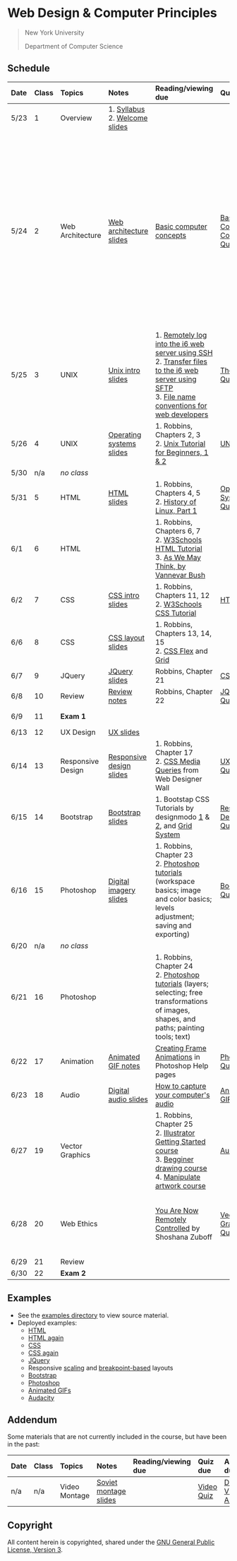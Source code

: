 # Web Design & Computer Principles

> New York University
>
> Department of Computer Science

## Schedule

| Date | Class | Topics            | Notes                                                                                                           | Reading/viewing due                                                                                                                                                                                                                                                                                                                                              | Quiz due                                                            | Assignment due                                                                                                                                                                                                                                                                                                                                                                                                                                                                                                                                                                                                                                             |
| :--- | :---- | :---------------- | :-------------------------------------------------------------------------------------------------------------- | :--------------------------------------------------------------------------------------------------------------------------------------------------------------------------------------------------------------------------------------------------------------------------------------------------------------------------------------------------------------- | :------------------------------------------------------------------ | :--------------------------------------------------------------------------------------------------------------------------------------------------------------------------------------------------------------------------------------------------------------------------------------------------------------------------------------------------------------------------------------------------------------------------------------------------------------------------------------------------------------------------------------------------------------------------------------------------------------------------------------------------------- |
| 5/23 | 1     | Overview          | 1. [Syllabus](syllabus.md)<br />2. [Welcome slides](https://nyu-computer-science.github.io/web-design/welcome/) |                                                                                                                                                                                                                                                                                                                                                                  |                                                                     |                                                                                                                                                                                                                                                                                                                                                                                                                                                                                                                                                                                                                                                            |
| 5/24 | 2     | Web Architecture  | [Web architecture slides](https://nyu-computer-science.github.io/web-design/web-architecture/)                  | [Basic computer concepts](https://knowledge.kitchen/Basic_computer_concepts)                                                                                                                                                                                                                                                                                     | [Basic Computer Concepts Quiz](https://forms.gle/5XXNtFUZ9JDicTqf8) | 1. [Complete consent form](https://goo.gl/forms/uxxgA3D9F3kA0KAR2)<br />2. [Join Slack](https://join.slack.com/t/nyu-webdesign/shared_invite/zt-19eh80cyc-5Hhk49l8xvuq~NeF1YNiiw)<br />3. Create [GitHub](https://github.com/) account<br />4. Install [Visual Studio Code](https://code.visualstudio.com/), [Live Share Extension Pack](https://marketplace.visualstudio.com/items?itemName=MS-vsliveshare.vsliveshare-pack) and the [Live Server](https://marketplace.visualstudio.com/items?itemName=ritwickdey.LiveServer) extension<br />5. [Change file extension settings](https://knowledge.kitchen/File_extension_settings_under_Windows_and_Mac) |
| 5/25 | 3     | UNIX              | [Unix intro slides](https://nyu-computer-science.github.io/web-design/unix-intro/)                              | 1. [Remotely log into the i6 web server using SSH](https://knowledge.kitchen/Remotely_log_into_the_i6_web_server)<br />2. [Transfer files to the i6 web server using SFTP](https://knowledge.kitchen/Transfer_files_to_the_i6_web_server)<br />3. [File name conventions for web developers](https://knowledge.kitchen/File_name_conventions_for_web_developers) | [The Web Quiz](https://forms.gle/Y8KM6HfRjLiEUts89)                 |                                                                                                                                                                                                                                                                                                                                                                                                                                                                                                                                                                                                                                                            |
| 5/26 | 4     | UNIX              | [Operating systems slides](https://nyu-computer-science.github.io/web-design/operating-systems/)                | 1. Robbins, Chapters 2, 3<br />2. [Unix Tutorial for Beginners, 1 & 2](http://www.ee.surrey.ac.uk/Teaching/Unix/)                                                                                                                                                                                                                                                | [UNIX Quiz](https://forms.gle/Xnjid7ti9Q7o8q5y8)                    |                                                                                                                                                                                                                                                                                                                                                                                                                                                                                                                                                                                                                                                            |
| 5/30 | n/a   | _no class_        |                                                                                                                 |                                                                                                                                                                                                                                                                                                                                                                  |                                                                     |                                                                                                                                                                                                                                                                                                                                                                                                                                                                                                                                                                                                                                                            |
| 5/31 | 5     | HTML              | [HTML slides](https://nyu-computer-science.github.io/web-design/html/)                                          | 1. Robbins, Chapters 4, 5<br />2. [History of Linux, Part 1](http://www.youtube.com/watch?v=afISni_-Z5g)                                                                                                                                                                                                                                                         | [Operating Systems Quiz](https://forms.gle/oBaEoWmAmq5JQNXW7)       |                                                                                                                                                                                                                                                                                                                                                                                                                                                                                                                                                                                                                                                            |
| 6/1  | 6     | HTML              |                                                                                                                 | 1. Robbins, Chapters 6, 7<br />2. [W3Schools HTML Tutorial](http://www.w3schools.com/html/)<br />3. [As We May Think, by Vannevar Bush](http://www.theatlantic.com/magazine/archive/1945/07/as-we-may-think/303881/)                                                                                                                                             |                                                                     | [UNIX Assignment](https://classroom.github.com/a/-UczkmzV)                                                                                                                                                                                                                                                                                                                                                                                                                                                                                                                                                                                                 |
| 6/2  | 7     | CSS               | [CSS intro slides](https://nyu-computer-science.github.io/web-design/css/)                                      | 1. Robbins, Chapters 11, 12<br />2. [W3Schools CSS Tutorial](http://www.w3schools.com/css/)                                                                                                                                                                                                                                                                      | [HTML Quiz](https://forms.gle/2T86JPjRBhYiVarU8)                    |                                                                                                                                                                                                                                                                                                                                                                                                                                                                                                                                                                                                                                                            |
| 6/6  | 8     | CSS               | [CSS layout slides](https://nyu-computer-science.github.io/web-design/css-layout/)                              | 1. Robbins, Chapters 13, 14, 15<br />2. [CSS Flex](https://css-tricks.com/snippets/css/a-guide-to-flexbox/) and [Grid](https://css-tricks.com/snippets/css/complete-guide-grid/)                                                                                                                                                                                 |                                                                     | [HTML Assignment](https://classroom.github.com/a/R3gbqkwI)                                                                                                                                                                                                                                                                                                                                                                                                                                                                                                                                                                                                 |
| 6/7  | 9     | JQuery            | [JQuery slides](https://nyu-computer-science.github.io/web-design/jquery-intro/)                                | Robbins, Chapter 21                                                                                                                                                                                                                                                                                                                                              | [CSS Quiz](https://forms.gle/jGMcJzWQrxRMdXT79s)                    | [CSS Assignment](https://classroom.github.com/a/8ge3-gd-)                                                                                                                                                                                                                                                                                                                                                                                                                                                                                                                                                                                                  |
| 6/8  | 10    | Review            | [Review notes](https://knowledge.kitchen/Web_Design_course_midterm_exam_review)                                 | Robbins, Chapter 22                                                                                                                                                                                                                                                                                                                                              | [JQuery Quiz](https://forms.gle/2jsbHe6KX5a9M7gQ9)                  |                                                                                                                                                                                                                                                                                                                                                                                                                                                                                                                                                                                                                                                            |
| 6/9  | 11    | **Exam 1**        |                                                                                                                 |                                                                                                                                                                                                                                                                                                                                                                  |                                                                     | [JQuery Assignment](https://classroom.github.com/a/KwIMGVR8)                                                                                                                                                                                                                                                                                                                                                                                                                                                                                                                                                                                               |
| 6/13 | 12    | UX Design         | [UX slides](https://nyu-computer-science.github.io/web-design/user-experience/)                                 |                                                                                                                                                                                                                                                                                                                                                                  |                                                                     |                                                                                                                                                                                                                                                                                                                                                                                                                                                                                                                                                                                                                                                            |
| 6/14 | 13    | Responsive Design | [Responsive design slides](https://nyu-computer-science.github.io/web-design/responsive-design/)                | 1. Robbins, Chapter 17<br />2. [CSS Media Queries](http://webdesignerwall.com/tutorials/css3-media-queries) from Web Designer Wall                                                                                                                                                                                                                               | [UX Design Quiz](https://forms.gle/Gc2nHKBXLdpxa8Lk7)               |                                                                                                                                                                                                                                                                                                                                                                                                                                                                                                                                                                                                                                                            |
| 6/15 | 14    | Bootstrap         | [Bootstrap slides](https://nyu-computer-science.github.io/web-design/bootstrap/)                                | 1. Bootstap CSS Tutorials by designmodo [1](https://www.youtube.com/watch?v=6M74rkwQP5g) & [2](https://www.youtube.com/watch?v=P2P2QrG59E8), and [Grid System](https://www.youtube.com/watch?v=tX_4HTQ6Pgc)                                                                                                                                                      | [Responsive Design Quiz](https://forms.gle/K1fjiP2cNndd1P7T8)       | [UX Design Assignment](https://classroom.github.com/a/K_W0aeZO)                                                                                                                                                                                                                                                                                                                                                                                                                                                                                                                                                                                            |
| 6/16 | 15    | Photoshop         | [Digital imagery slides](https://nyu-computer-science.github.io/web-design/digital-imagery/)                    | 1. Robbins, Chapter 23<br />2. [Photoshop tutorials](https://helpx.adobe.com/photoshop/topics.html) (workspace basics; image and color basics; levels adjustment; saving and exporting)                                                                                                                                                                          | [Bootstrap Quiz](https://forms.gle/WutUm6LU3MqC2gvy7)               | [Responsive Design Assignmnet](https://classroom.github.com/a/S2CBJVJZ)                                                                                                                                                                                                                                                                                                                                                                                                                                                                                                                                                                                    |
| 6/20 | n/a   | _no class_        |                                                                                                                 |                                                                                                                                                                                                                                                                                                                                                                  |                                                                     |                                                                                                                                                                                                                                                                                                                                                                                                                                                                                                                                                                                                                                                            |
| 6/21 | 16    | Photoshop         |                                                                                                                 | 1. Robbins, Chapter 24<br />2. [Photoshop tutorials](https://helpx.adobe.com/photoshop/topics.html) (layers; selecting; free transformations of images, shapes, and paths; painting tools; text)                                                                                                                                                                 |                                                                     | [Bootstrap Assignment](https://classroom.github.com/a/L3T3FyNA)                                                                                                                                                                                                                                                                                                                                                                                                                                                                                                                                                                                            |
| 6/22 | 17    | Animation         | [Animated GIF notes](https://knowledge.kitchen/Animated_GIFs)                                                   | [Creating Frame Animations](https://helpx.adobe.com/photoshop/using/creating-frame-animations.html) in Photoshop Help pages                                                                                                                                                                                                                                      | [Photoshop Quiz](https://forms.gle/H1etpffH4TtC4A2J6)               |                                                                                                                                                                                                                                                                                                                                                                                                                                                                                                                                                                                                                                                            |
| 6/23 | 18    | Audio             | [Digital audio slides](https://nyu-computer-science.github.io/web-design/digital-audio/list-more.md)            | [How to capture your computer's audio](https://knowledge.kitchen/How_to_capture_a_recording_of_your_computer_screen)                                                                                                                                                                                                                                             | [Animated GIF Quiz](https://forms.gle/VwWozWdHCp7uaqJF8)            | [Photoshop Assignment](https://classroom.github.com/a/-JeBtta-)                                                                                                                                                                                                                                                                                                                                                                                                                                                                                                                                                                                            |
| 6/27 | 19    | Vector Graphics   |                                                                                                                 | 1. Robbins, Chapter 25<br />2. [Illustrator Getting Started course](https://helpx.adobe.com/illustrator/tutorials.html)<br />3. [Begginer drawing course](https://helpx.adobe.com/illustrator/tutorials.html)<br />4. [Manipulate artwork course](https://helpx.adobe.com/illustrator/tutorials.html)                                                            | [Audio Quiz](https://forms.gle/wj4mwPShx428XwpR9)                   | [Digital Video Assignment](https://classroom.github.com/a/ZL9TYpBM)                                                                                                                                                                                                                                                                                                                                                                                                                                                                                                                                                                                        |
| 6/28 | 20    | Web Ethics        |                                                                                                                 | [You Are Now Remotely Controlled](https://www.nytimes.com/2020/01/24/opinion/surveillance-capitalism.html) by Shoshana Zuboff                                                                                                                                                                                                                                    | [Vector Graphics Quiz](https://forms.gle/eSb13NA7wtt5broW6)         | [Web Ethics Assignment](https://classroom.github.com/a/FiUIaQfp)<br />(**no late work accepted past this date**)                                                                                                                                                                                                                                                                                                                                                                                                                                                                                                                                           |
| 6/29 | 21    | Review            |                                                                                                                 |                                                                                                                                                                                                                                                                                                                                                                  |                                                                     |                                                                                                                                                                                                                                                                                                                                                                                                                                                                                                                                                                                                                                                            |
| 6/30 | 22    | **Exam 2**        |                                                                                                                 |                                                                                                                                                                                                                                                                                                                                                                  |                                                                     |                                                                                                                                                                                                                                                                                                                                                                                                                                                                                                                                                                                                                                                            |

## Examples

- See the [examples directory](https://github.com/nyu-web-design/course-materials/tree/main/examples) to view source material.
- Deployed examples:
  - [HTML](https://nyu-web-design.github.io/course-materials/examples/1.html-intro)
  - [HTML again](https://nyu-web-design.github.io/course-materials/examples/2.html-again)
  - [CSS](https://nyu-web-design.github.io/course-materials/examples/3.css-intro)
  - [CSS again](https://nyu-web-design.github.io/course-materials/examples/4.css-layout)
  - [JQuery](https://nyu-web-design.github.io/course-materials/examples/5.jquery-intro)
  - Responsive [scaling](https://nyu-web-design.github.io/course-materials/examples/7.responsive-design/responsive_scaling/) and [breakpoint-based](https://nyu-web-design.github.io/course-materials/examples/7.responsive-design/responsive_breakpoints/) layouts
  - [Bootstrap](https://nyu-web-design.github.io/course-materials/examples/8.bootstrap-intro/)
  - [Photoshop](https://nyu-web-design.github.io/course-materials/examples/9.photoshop/)
  - [Animated GIFs](https://nyu-web-design.github.io/course-materials/examples/10.animated-gifs/)
  - [Audacity](https://nyu-web-design.github.io/course-materials/examples/11.audacity)

## Addendum

Some materials that are not currently included in the course, but have been in the past:

| Date | Class | Topics        | Notes                                                                                     | Reading/viewing due | Quiz due                                          | Assignment due                                                      |
| :--- | :---- | :------------ | :---------------------------------------------------------------------------------------- | :------------------ | :------------------------------------------------ | :------------------------------------------------------------------ |
| n/a  | n/a   | Video Montage | [Soviet montage slides](https://nyu-computer-science.github.io/web-design/soviet-montage) |                     | [Video Quiz](https://forms.gle/hkHqb18CQc9uiRbk7) | [Digital Video Assignment](https://classroom.github.com/a/TXZhEhl8) |

## Copyright

All content herein is copyrighted, shared under the [GNU General Public License, Version 3](./LICENSE).
